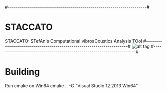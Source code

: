 #---------------------------------------------------------------------#
# STACCATO
STACCATO: STefAn's Computational vibroaCoustics Analysis TOol
#---------------------------------------------------------------------#
![alt tag](http://sicklinger.com/images/STACCATO.PNG)
#---------------------------------------------------------------------#
# Building
Run cmake on Win64
cmake .. -G "Visual Studio 12 2013 Win64"

